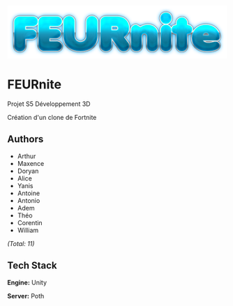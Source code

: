 ![alt text](logo.png)

# FEURnite

Projet S5 Développement 3D

Création d'un clone de Fortnite

## Authors

- Arthur
- Maxence
- Doryan
- Alice
- Yanis
- Antoine
- Antonio
- Adem
- Théo
- Corentin
- William

*(Total: 11)*

## Tech Stack

**Engine:** Unity

**Server:** Poth

